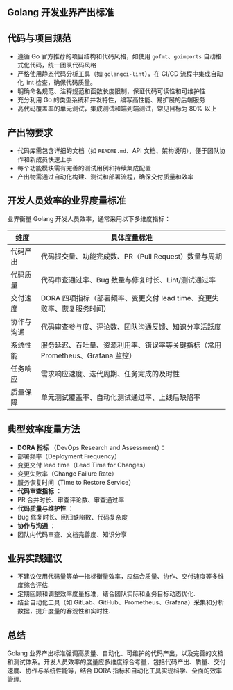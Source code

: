 ## Golang 开发业界产出标准

## 代码与项目规范

* 遵循 Go 官方推荐的项目结构和代码风格，如使用 `gofmt`、`goimports` 自动格式化代码，统一团队代码风格
* 严格使用静态代码分析工具（如 `golangci-lint`），在 CI/CD 流程中集成自动化 lint 检查，确保代码质量。
* 明确命名规范、注释规范和函数长度限制，保证代码可读性和可维护性
* 充分利用 Go 的类型系统和并发特性，编写高性能、易扩展的后端服务
* 高代码覆盖率的单元测试，集成测试和端到端测试，常见目标为 80% 以上

## 产出物要求

* 代码库需包含详细的文档（如 `README.md`、API 文档、架构说明），便于团队协作和新成员快速上手
* 每个功能模块需有完善的测试用例和持续集成配置
* 产出物需通过自动化构建、测试和部署流程，确保交付质量和效率

## 开发人员效率的业界度量标准

业界衡量 Golang 开发人员效率，通常采用以下多维度指标：

| 维度       | 具体度量标准                                                                    |
| ---------- | ------------------------------------------------------------------------------- |
| 代码产出   | 代码提交量、功能完成数、PR（Pull Request）数量与周期                            |
| 代码质量   | 代码审查通过率、Bug 数量与修复时长、Lint/测试通过率                             |
| 交付速度   | DORA 四项指标（部署频率、变更交付 lead time、变更失败率、恢复服务时间）         |
| 协作与沟通 | 代码审查参与度、评论数、团队沟通反馈、知识分享活跃度                            |
| 系统性能   | 服务延迟、吞吐量、资源利用率、错误率等关键指标（常用 Prometheus、Grafana 监控） |
| 任务响应   | 需求响应速度、迭代周期、任务完成的及时性                                        |
| 质量保障   | 单元测试覆盖率、自动化测试通过率、上线后缺陷率                                  |

## 典型效率度量方法

* **DORA 指标** （DevOps Research and Assessment）：
* 部署频率（Deployment Frequency）
* 变更交付 lead time（Lead Time for Changes）
* 变更失败率（Change Failure Rate）
* 服务恢复时间（Time to Restore Service）
* **代码审查指标** ：
* PR 合并时长、审查评论数、审查通过率
* **代码质量与维护性** ：
* Bug 修复时长、回归缺陷数、代码复杂度
* **协作与沟通** ：
* 团队内代码审查、文档完善度、知识分享

## 业界实践建议

* 不建议仅用代码量等单一指标衡量效率，应结合质量、协作、交付速度等多维度综合评估.
* 定期回顾和调整效率度量标准，结合团队实际和业务目标动态优化.
* 结合自动化工具（如 GitLab、GitHub、Prometheus、Grafana）采集和分析数据，提升度量的客观性和实时性.

## 总结

Golang 业界产出标准强调高质量、自动化、可维护的代码产出，以及完善的文档和测试体系。开发人员效率的度量应多维度综合考量，包括代码产出、质量、交付速度、协作与系统性能等，结合 DORA 指标和自动化工具实现科学、全面的效率管理.
